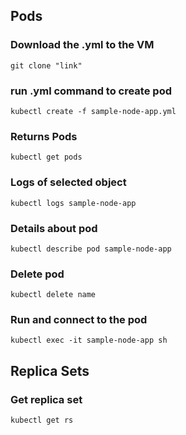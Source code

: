 ## Pods

### Download the .yml to the VM
```
git clone "link"
```
### run .yml command to create pod
```
kubectl create -f sample-node-app.yml
```
### Returns Pods
```
kubectl get pods
```
### Logs of selected object
```
kubectl logs sample-node-app
```
### Details about pod
```
kubectl describe pod sample-node-app
```

### Delete pod
```
kubectl delete name
```

### Run and connect to the pod
```
kubectl exec -it sample-node-app sh
```

## Replica Sets

### Get replica set
```
kubectl get rs
```